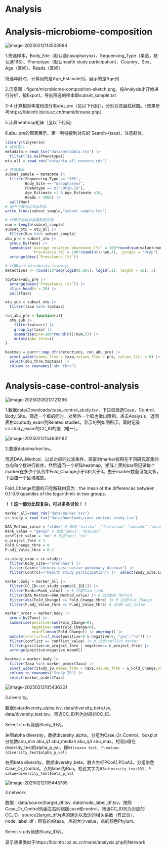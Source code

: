 # Analysis

# Analysis-microbiome-composition

![image-20250212114503964](./assets/image-20250212114503964.png)

1.筛选样本，Body_Site（默认选nasopharynx）、Sequencing_Type（单选，默认选16S）、Phenotype（默认health study participation）、Country、Sex、Age（区间）、Reads（区间）

筛选年龄时，计算用的是Age_Estimate列，展示的是Age列

2.示意图：figure/microbiome-composition-sketch.png。按Analysis才开始进行分析，按Export，导出筛选的样本即subset_sample.txt

3-4.计算相对丰度和流行率abu_pre（见以下代码），分别对其画柱状图。（效果参考https://bioinfo.biols.ac.cn/mami/browse.php）

5.计算heatmap矩阵（见以下代码）

6.abu_pre的图表展示，第一列链接到对应的`Search-{taxa}，注意斜体。

```R
library(tidyverse)
# 提前导入
metadata = read_tsv("data/metadata.tsv") |> 
  filter(!is.na(Phenotype))
otu_all = read_rds("data/otu_all_nonzero.rds")

# 筛选样本
subset_sample = metadata |> 
  filter(Sequencing_Type == "16S",
         Body_Site == "nasopharynx",
         Phenotype == c("COVID-19"),
         Age_Estimate >1 & Age_Estimate <10,
         Reads > 5000) |> 
  pull(Run)
# 用户下载可以导出样本
write_lines(subset_sample,"subset_sample.txt")

# 计算平均相对丰度和流行率
num = length(subset_sample)
subset_otu = otu_all |> 
  filter(Run %in% subset_sample)
abu_pre = subset_otu |> 
  group_by(taxa) |> 
  summarise(`Average relative abundance (%)` = 100*round(sum(value)/num,4), 
            `Prevalence (%)`= 100*round(n()/num,4), .groups = 'drop') |> 
  arrange(desc(`Prevalence (%)`))

# 计算core microbiota heatmap
detections <- round(10^seq(log10(0.001), log10(.1), length = 10), 3)

toptaxa=abu_pre |> 
  arrange(desc(`Prevalence (%)`)) |> 
  slice_head(n = 20) |> 
  pull(taxa)

otu_sub = subset_otu |> 
  filter(taxa %in% toptaxa)

run_abu_pre = function(i){
  otu_sub |> 
    filter(value>i) |> 
    group_by(taxa) |> 
    summarise(pre=100*round(n()/num,6)) |> 
    mutate(abu_thre=i)
}

heatmap = purrr::map_dfr(detections, run_abu_pre) |> 
  pivot_wider(names_from = taxa,values_from = pre, values_fill = 0) |> 
  select(abu_thre,toptaxa) |> 
  column_to_rownames("abu_thre")
```

# Analysis-case-control-analysis

![image-20250208213121296](./assets/image-20250208213121296.png)

1.数据data/Downloads/case_control_study.tsv，下拉框筛选Case、Control、Body_Site。筛选一个框的同时，对另外一个框也做出限制。点击Analysis，返回表格cc.study_exam到Related studies，显示的列如图所示。同时记录cc.study_exam的CC_ID的值（唯一）。

![image-20250212154630192](./assets/image-20250212154630192.png)

2.数据data/marker.tsv。

筛选DAA_Method，过滤对应的过滤条件。需要对marker按照在不同研究富集的方向和个数进行排序。然后返回一个矩阵heatmap，矩阵上面的bar图记录每个marker在多少个队列中Fold_Change小于0和大于0。由于marker数量可能太多，下面加一个区域缩放。

Fold_Change后面的问号解释内容为：the mean of the differences between 0.1-0.9 quantiles of the logarithmic in two groups.

**！！这一部分比较复杂，可以多多讨论！！**

```r
marker_all=read_rds("data/marker.tsv")
cc.study = read_tsv("data/Downloads/case_control_study.tsv")

DAA_Method_value = "aldex" # 取值 "wilcox" ,"fastancom","ancombc","ancombc2","linda","aldex","maaslin2","zicoseq","wilcox.clr"
Rank_value = "genus" # 取值"genus","species"
conflict_value = "no" # 取值"yes","no"
n_project_thre = 1
Fold_Change_thre = 0
P.adj_Value_thre = 0.2 

cc.study_exam = cc.study|> 
  filter(Body_Site=="bronchus") |> 
  filter(Case=="chronic obstructive pulmonary disease") |> 
  filter(Control=="health study participation") |>  select(Body_Site,Case,Control,SRAStudy,Number_of_Case,Number_of_Control,Sequencing_Type,CC_ID)

marker.body = marker_all |> 
  filter(CC_ID==cc.study_exam$CC_ID[1]) |> 
  filter(Rank==Rank_value) |> # 过滤Taxa rank
  filter(DAA_Method==DAA_Method_value) |> # 过滤DAA_Method
  filter(abs(Fold_Change) >= Fold_Change_thre) |> # 过滤Fold_Change
  filter(P.adj_Value_thre <= P.adj_Value_thre) # 过滤P.adj_Value

marker_order = marker.body |> 
  group_by(Taxa) |> 
  summarise(positive=sum(Fold_Change>0),
            negative=-sum(Fold_Change<0),
            meanFC=mean(Fold_Change)) |> ungroup() |> 
  mutate(conflict=if_else(positive>0 & negative<0, "yes","no")) |> 
  filter(conflict == conflict_value) |> # 过滤conflict marker
  filter(positive>=n_project_thre | negative<=-n_project_thre) |> 
  arrange(positive+negative,meanFC)

heatmap = marker.body |> 
  filter(Taxa %in% marker_order$Taxa) |> 
  pivot_wider(Study_ID,names_from = Taxa,values_from = G_Fold_Change,values_fill = 0) |> 
  column_to_rownames("Study_ID") |> 
  select(marker_order$Taxa)
```

![image-20250212105436201](./assets/image-20250212105436201.png)

3.diversity。

数据data/diversity_alpha.tsv, data/diversity_beta.tsv, data/diversity_test.tsv。筛选CC_ID列为对应的CC_ID。

Select study筛选Study_ID列。

左图alpha diversity，数据diversity_alpha，分组为Case_Or_Control，boxplot分位数abu_min abu_q1 abu_median abu_q3 abu_max。检验p值在diversity_test的alpha_p_val。即`Wilcoxon test, P-value={diversity_test$alpha_p_val}`

右图beta diversity，数据diversity_beta，散点坐标PCoA1,PCoA2。分组染色Case_Or_Control。点的label为Run。检验文字为`R2=diversity_test$R2, P-value=diversity_test$beta_p_val`

![image-20250212105445785](./assets/image-20250212105445785.png)

4.network

数据：data/source2target_df.tsv, data/node_label_df.tsv。按照Case_Or_Control列画左右网络图case和control。筛选CC_ID列为对应的CC_ID。source2target_df为点的连边以及边的相关系数（有正负），node_label_df：所有的点taxa，点的大小value，点的颜色Phylum。

Select study筛选Study_ID列。

显示效果类似于https://bioinfo.ioz.ac.cn/mami/analysis.php的Network